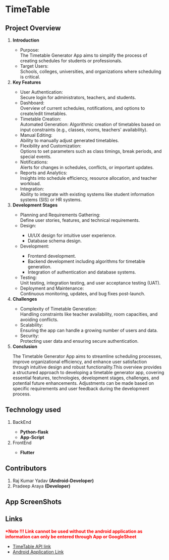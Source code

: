 # TimeTable

<h2>Project Overview</h2>
<ol>
<li><b>Introduction</b></li>
<ul><li>Purpose:</li> 
  The Timetable Generator App aims to simplify the process of creating schedules for students or professionals.
<li>Target Users:</li> Schools, colleges, universities, and organizations where scheduling is critical.
</ul>
<li><b>Key Features</b></li>
  <ul>
<li>User Authentication:</li>
Secure login for administrators, teachers, and students.
<li>Dashboard:</li>
Overview of current schedules, notifications, and options to create/edit timetables.
<li>Timetable Creation:</li>
</li>Automated Generation:</li>
Algorithmic creation of timetables based on input constraints (e.g., classes, rooms, teachers' availability).
<li>Manual Editing:</li>
Ability to manually adjust generated timetables.
<li>Flexibility and Customization:</li>
Options to set parameters such as class timings, break periods, and special events.
<li>Notifications:</li>
Alerts for changes in schedules, conflicts, or important updates.
<li>Reports and Analytics:</li>
Insights into schedule efficiency, resource allocation, and teacher workload.
<li>Integration:</li>
Ability to integrate with existing systems like student information systems (SIS) or HR systems.
  </ul>
<li><b>Development Stages</b></li>
  <ul>
    <li>Planning and Requirements Gathering:</li>
    Define user stories, features, and technical requirements.
    <li>Design:</li>
    <ul>
      <li>UI/UX design for intuitive user experience.</li>
      <li>Database schema design.</li>
    </ul>
    <li>Development:</li>
    <ul>
      <li>Frontend development.</li>
      <li>Backend development including algorithms for timetable generation.</li>
      <li>Integration of authentication and database systems.</li>
    </ul>
    <li>Testing:</li>
    Unit testing, integration testing, and user acceptance testing (UAT).
    <li>Deployment and Maintenance:</li>
    Continuous monitoring, updates, and bug fixes post-launch.
  </ul>
    <li><b>Challenges</b></li>
  <ul>
    <li>Complexity of Timetable Generation:</li>
    Handling constraints like teacher availability, room capacities, and avoiding conflicts.
    <li>Scalability:</li>
    Ensuring the app can handle a growing number of users and data.
    <li>Security:</li>
    Protecting user data and ensuring secure authentication.
  </ul>
<li><b>Conclusion</b></li>
<p>The Timetable Generator App aims to streamline scheduling processes, improve organizational efficiency, and enhance user satisfaction through intuitive design and robust functionality.This overview provides a structured approach to developing a timetable generator app, covering essential features, technologies, development stages, challenges, and potential future enhancements. Adjustments can be made based on specific requirements and user feedback during the development process.</p>
</ol>

<h2>Technology used</h2>
<ol>
  <li>BackEnd</li>
  <ul>
    <b>
    <li>Python-flask</li>
    <li>App-Script</li>
    </b>
  </ul>
  <li>FrontEnd</li>
  <ul>
    <b>
    <li>Flutter</li>
    </b>
  </ul>
</ol>
<h2>Contributors</h2>
    <ol>
      <li>Raj Kumar Yadav <b>(Android-Developer)</b></li>
      <li>Pradeep Araya <b>(Developer)</b></li>
    </ol>    
<h2>App ScreenShots</h2>

<h2>Links</h2>
<b><span style="color:red;">*Note !!! Link cannot be used without the android application as information can only be entered through App or GoogleSheet</span></b>
<br>
<p align="center">
  <ul>
    <li>
      <a href="">
        TimeTable API link 
      </a>
    </li>
    <li>
      <a href="">
        Android Application Link
      </a>
    </li>
  </ul>
</p>
